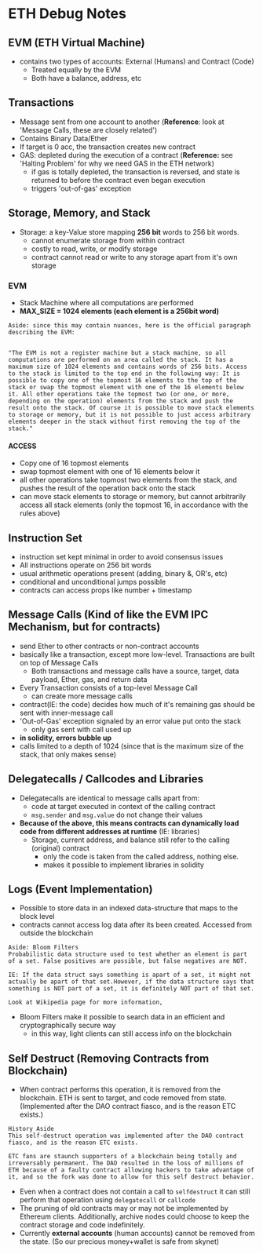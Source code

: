 # ETH Debug Notes

## EVM (ETH Virtual Machine)

- contains two types of accounts: External (Humans) and Contract (Code)
  - Treated equally by the EVM
  - Both have a balance, address, etc

## Transactions

- Message sent from one account to another (**Reference**: look at 'Message Calls, these are closely related')
- Contains Binary Data/Ether
- If target is 0 acc, the transaction creates new contract
- GAS: depleted during the execution of a contract (**Reference:** see 'Halting Problem' for why we need GAS in the ETH network)
  - if gas is totally depleted, the transaction is reversed, and state is returned to before the contract even began execution
  - triggers 'out-of-gas' exception

## Storage, Memory, and Stack

- Storage: a  key-Value store mapping **256 bit** words to 256 bit words. 
  - cannot enumerate storage from within contract
  -  costly to read, write, or modify storage
  - contract cannot read or write to any storage apart from it's own storage

### EVM

- Stack Machine where all computations are performed
- **MAX_SIZE = 1024 elements (each element is a 256bit word)**

```
Aside: since this may contain nuances, here is the official paragraph describing the EVM:


"The EVM is not a register machine but a stack machine, so all computations are performed on an area called the stack. It has a maximum size of 1024 elements and contains words of 256 bits. Access to the stack is limited to the top end in the following way: It is possible to copy one of the topmost 16 elements to the top of the stack or swap the topmost element with one of the 16 elements below it. All other operations take the topmost two (or one, or more, depending on the operation) elements from the stack and push the result onto the stack. Of course it is possible to move stack elements to storage or memory, but it is not possible to just access arbitrary elements deeper in the stack without first removing the top of the stack."

```



#### ACCESS

- Copy one of 16 topmost elements
- swap topmost element with one of 16 elements below it
- all other operations take topmost two elements from the stack, and pushes the result of the operation back onto the stack
- can move stack elements to storage or memory, but cannot arbitrarily access all stack elements (only the topmost 16, in accordance with the rules above)

## Instruction Set

- instruction set kept minimal in order to avoid consensus issues
- All instructions operate on 256 bit words
- usual arithmetic operations present (adding, binary &, OR's, etc)
- conditional and unconditional jumps possible
- contracts can access props like number + timestamp

## Message Calls (Kind of like the EVM  IPC Mechanism, but for contracts)

- send Ether to other contracts or non-contract accounts
- basically like a transaction, except more low-level. Transactions are built on top of Message Calls
  - Both transactions and message calls have a source, target, data payload, Ether, gas, and return data
- Every Transaction consists of a top-level Message Call
  - can create more message calls
- contract(IE: the code) decides how much of it's remaining gas should be sent with inner-message call
- 'Out-of-Gas' exception signaled by an error value put onto the stack
  - only gas sent with call used up
- **in solidity, errors bubble up**
- calls limited to a depth of 1024 (since that is the maximum size of the stack, that only makes sense)

## Delegatecalls / Callcodes and Libraries

- Delegatecalls are identical to message calls apart from:
  - code at target executed in context of the calling contract
  - `msg.sender` and `msg.value` do not change their values
- **Because of the above, this means contracts can dynamically load code from different addresses at runtime** (IE: libraries)
  - Storage, current address, and balance still refer to the calling (original) contract
    - only the code is taken from the called address, nothing else.
    - makes it possible to implement libraries in solidity

## Logs (Event Implementation)

- Possible to store data in an indexed data-structure that maps to the block level
- contracts cannot access log data after its been created. Accessed from outside the blockchain

```
Aside: Bloom Filters
Probabilistic data structure used to test whether an element is part of a set. False positives are possible, but false negatives are NOT.

IE: If the data struct says something is apart of a set, it might not actually be apart of that set.However, if the data structure says that something is NOT part of a set, it is definitely NOT part of that set.

Look at Wikipedia page for more information,
```

- Bloom Filters make it possible to search data in an efficient and cryptographically secure way
  - in this way, light clients can still access info on the blockchain

## Self Destruct (Removing Contracts from Blockchain)

- When contract performs this operation, it is removed from the blockchain. ETH is sent to target, and code removed from state. (Implemented after the DAO contract fiasco, and is the reason ETC exists.)

```
History Aside
This self-destruct operation was implemented after the DAO contract fiasco, and is the reason ETC exists.

ETC fans are staunch supporters of a blockchain being totally and irreversably permanent. The DAO resulted in the loss of millions of ETH because of a faulty contract allowing hackers to take advantage of it, and so the fork was done to allow for this self destruct behavior.
```

- Even when a contract does not contain a call to `selfdestruct` it can still perform that operation using `delegatecall` or `callcode`
- The pruning of old contracts may or may not be implemented by Ethereum
  clients. Additionally, archive nodes could choose to keep the contract storage
  and code indefinitely.
- Currently **external accounts** (human accounts) cannot be removed from the state. (So our precious money+wallet is safe from skynet)





